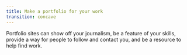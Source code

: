 ```yaml
---
title: Make a portfolio for your work
transition: concave
---
```


Portfolio sites can show off your journalism, be a feature of your skills, provide a way for people to follow and contact you, and be a resource to help find work. 